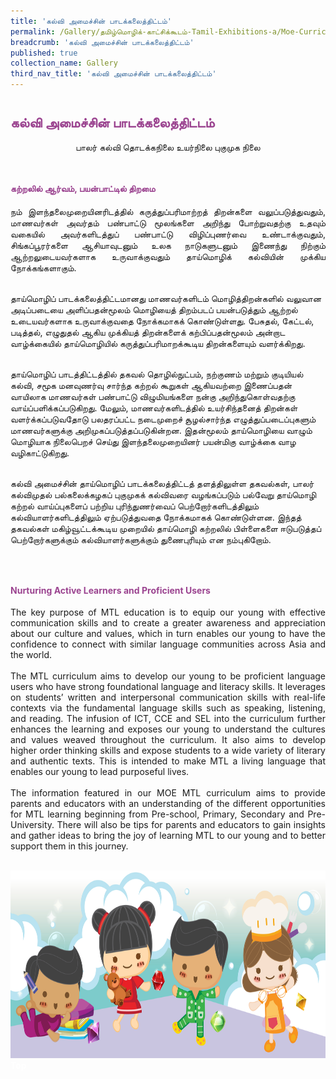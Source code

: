 ```yaml
---
title: 'கல்வி அமைச்சின் பாடக்கலைத்திட்டம்'
permalink: /Gallery/தமிழ்மொழிக்-காட்சிக்கூடம்-Tamil-Exhibitions-a/Moe-Curriculum/
breadcrumb: 'கல்வி அமைச்சின் பாடக்கலைத்திட்டம்'
published: true
collection_name: Gallery
third_nav_title: 'கல்வி அமைச்சின் பாடக்கலைத்திட்டம்'
---
```


<h2 style="padding-top:12px;color:#9b4490;">கல்வி அமைச்சின் பாடக்கலைத்திட்டம்</h2>
<html>
<body>
<style>

 .tab img{
   width: 80%;
 }
 .tab table {
   display: none;
}
.tab table:target {
  display: block;
}
.atab label {
    position: relative;
    display: block;
    background: #d14165;
    color: #fff;
    font-weight: 700;
    padding: 10px;
    cursor: pointer;
 }
 .atab label::after {
  content: "+";
  font-size: 22px;
  position: absolute;
  right: 10px;
  top: 7px;
  transition: all 0.4s;
}
.atab input[type=checkbox]:checked + label::after,
.atab input[type=radio]:checked + label::after {
    content: 'x';
    right: 14px;
    top: 7px;
  //transform:rotate(-225deg);
   /* transform: rotate(90deg); */
}
.tab-content {
  overflow: hidden;
  display: none;
  width:100%; 
}
.atab{
  margin-bottom: 5px;
  width:100%;  
}
 
</style>
  
<div style="margin-top:auto;margin-bottom:auto;text-align:center;">
<div class="tab">
  <a href="/test/TL-PreSch"><div style="display:inline-block; font-family:Calibri (Body);" class="btnClass lbTM1">பாலர் கல்வி</div></a>
  <a href="/test/TL-PriSch"><div style="display:inline-block; font-family:Calibri (Body);" class="btnClass lbTM1">தொடக்கநிலை</div></a>
  <a href="/test/TL-Sec"><div style="display:inline-block; font-family:Calibri (Body);" class="btnClass lbTM1">உயர்நிலை</div></a>
  <a href="/test/TL-PreU"><div style="display:inline-block; font-family:Calibri (Body);" class="btnClass lbTM1">புகுமுக நிலை </div></a>
</div>  <br/>
 <div style="margin-top:auto;margin-bottom:auto;text-align:left;">
<h4 style="padding-top:12px;color:#9b4490;">கற்றலில் ஆர்வம், பயன்பாட்டில் திறமை</h4>
 
  <p style="text-align:justify;">
  நம்   இளந்தலைமுறையினரிடத்தில்   கருத்துப்பரிமாற்றத்   திறன்களை   வலுப்படுத்துவதும்,   மாணவர்கள்   அவர்தம்   பண்பாட்டு   மூலங்களை   அறிந்து   போற்றுவதற்கு   உதவும்   வகையில்   அவர்களிடத்துப்   பண்பாட்டு   விழிப்புணர்வை   உண்டாக்குவதும்,   சிங்கப்பூரர்களை   ஆசியாவுடனும்   உலக   நாடுகளுடனும்    இணைந்து   நிற்கும்   ஆற்றலுடையவர்களாக   உருவாக்குவதும்   தாய்மொழிக்   கல்வியின்   முக்கிய  நோக்கங்களாகும்.<br/><br/>

தாய்மொழிப்   பாடக்கலைத்திட்டமானது   மாணவர்களிடம் மொழித்திறன்களில்   வலுவான   அடிப்படையை   அளிப்பதன்மூலம்   மொழியைத்   திறம்படப்   பயன்படுத்தும்   ஆற்றல்   உடையவர்களாக   உருவாக்குவதை   நோக்கமாகக்   கொண்டுள்ளது.   பேசுதல்,   கேட்டல்,   படித்தல்,   எழுதுதல்   ஆகிய   முக்கியத்   திறன்களைக்   கற்பிப்பதன்மூலம்   அன்றாட   வாழ்க்கையில்   தாய்மொழியில்   கருத்துப்பரிமாறக்கூடிய   திறன்களையும்   வளர்க்கிறது.<br/><br/>

தாய்மொழிப்   பாடத்திட்டத்தில்   தகவல்   தொழில்நுட்பம்,   நற்குணம்   மற்றும் குடியியல்   கல்வி,   சமூக   மனவுணர்வு   சார்ந்த   கற்றல்   கூறுகள்   ஆகியவற்றை   இணைப்பதன்   வாயிலாக   மாணவர்கள்   பண்பாட்டு   விழுமியங்களை   நன்கு   அறிந்துகொள்வதற்கு   வாய்ப்பளிக்கப்படுகிறது.   மேலும்,   மாணவர்களிடத்தில்   உயர்சிந்தனைத்   திறன்கள்   வளர்க்கப்படுவதோடு   பலதரப்பட்ட   நடைமுறைச்   சூழல்சார்ந்த   எழுத்துப்படைப்புகளும்   மாணவர்களுக்கு   அறிமுகப்படுத்தப்படுகின்றன.   இதன்மூலம்   தாய்மொழியை   வாழும்   மொழியாக   நிலைபெறச்   செய்து   இளந்தலைமுறையினர்   பயன்மிகு   வாழ்க்கை   வாழ   வழிகாட்டுகிறது.<br/><br/>

கல்வி   அமைச்சின்   தாய்மொழிப்   பாடக்கலைத்திட்டத்   தளத்திலுள்ள   தகவல்கள்,   பாலர்   கல்விமுதல்   பல்கலைக்கழகப்   புகுமுகக்   கல்விவரை   வழங்கப்படும்   பல்வேறு   தாய்மொழி   கற்றல்   வாய்ப்புகளைப்   பற்றிய   புரிந்துணர்வைப்   பெற்றோர்களிடத்திலும்   கல்வியாளர்களிடத்திலும்   ஏற்படுத்துவதை   நோக்கமாகக்   கொண்டுள்ளன.   இந்தத்   தகவல்கள்   மகிழ்வூட்டக்கூடிய   முறையில்   தாய்மொழி   கற்றலில்   பிள்ளைகளை   ஈடுபடுத்தப்   பெற்றோர்களுக்கும்   கல்வியாளர்களுக்கும்   துணைபுரியும்   என நம்புகிறோம்.
</p><br/>

  <h4 style="padding-top:12px;color:#9b4490;">Nurturing Active Learners and Proficient Users </h4>
  <p style="text-align:justify;">
 The key purpose of MTL education is to equip our young with effective communication skills and to create a greater awareness and appreciation about our culture and values, which in turn enables  our young  to have the confidence to connect with similar language communities across Asia and the world.<br/><br/>
 The MTL curriculum aims to develop our young to be proficient language users who have strong foundational language and literacy skills. It leverages on students’ written and interpersonal communication skills with real-life contexts via the fundamental language skills such as speaking, listening, and reading. The infusion of ICT, CCE and SEL into the curriculum further enhances the learning and exposes our young to understand the cultures and values weaved throughout the curriculum.    It also aims to develop higher order thinking skills and expose students to a wide variety of literary and authentic texts. This is intended to make MTL a living language that enables our young to lead purposeful lives.<br/><br/>
 The information featured in our MOE MTL curriculum aims to provide parents and educators with an understanding of the different opportunities for MTL learning beginning from Pre-school, Primary, Secondary and Pre-University. There will also be tips for parents and educators to gain insights and gather ideas to bring the joy of learning MTL to our young and to better support them in this journey.</p><br/>

<div class="image">
  <img src="images/New_footer.jpg" class="Image" width="1000" height="300"></div>

<div class="btntop"><a href="#top" style="text-decoration:none;"><span style="color:white"><b>Top</b></span></a></div>

